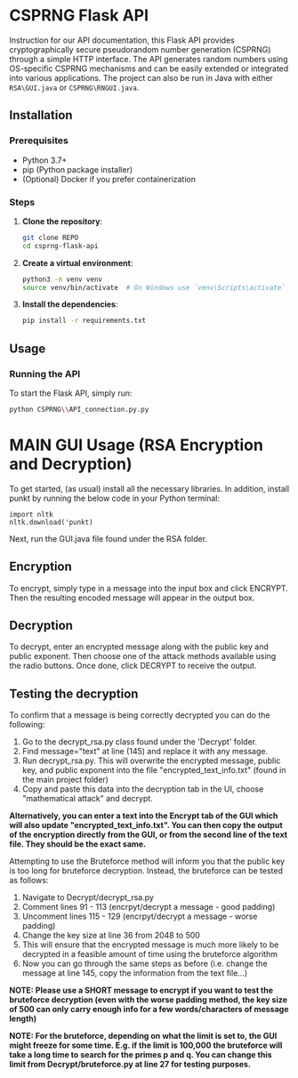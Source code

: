 # CSPRNG Flask API

Instruction for our API documentation, this Flask API provides cryptographically secure pseudorandom number generation (CSPRNG) through a simple HTTP interface. The API generates random numbers using OS-specific CSPRNG mechanisms and can be easily extended or integrated into various applications. The project can also be run in Java with either `RSA\GUI.java` or `CSPRNG\RNGUI.java`.

## Installation

### Prerequisites

- Python 3.7+
- pip (Python package installer)
- (Optional) Docker if you prefer containerization

### Steps

1. **Clone the repository**:

    ```bash
    git clone REPO
    cd csprng-flask-api
    ```

2. **Create a virtual environment**:

    ```bash
    python3 -m venv venv
    source venv/bin/activate  # On Windows use `venv\Scripts\activate`
    ```

3. **Install the dependencies**:

    ```bash
    pip install -r requirements.txt
    ```

## Usage

### Running the API

To start the Flask API, simply run:

```bash
python CSPRNG\\API_connection.py.py
```

# MAIN GUI Usage (RSA Encryption and Decryption)

To get started, (as usual) install all the necessary libraries. In addition, install punkt by running the below code in your Python terminal:
```
import nltk
nltk.download('punkt)
```
Next, run the GUI.java file found under the RSA folder. 

## Encryption

To encrypt, simply type in a message into the input box and click ENCRYPT. Then the resulting encoded message will appear in the output box. 

## Decryption

To decrypt, enter an encrypted message along with the public key and public exponent. Then choose one of the attack methods available using the radio buttons. Once done,
click DECRYPT to receive the output. 

## Testing the decryption 

To confirm that a message is being correctly decrypted you can do the following:
1. Go to the decrypt_rsa.py class found under the 'Decrypt' folder.
2. Find message="text" at line (145) and replace it with any message.
3. Run decrypt_rsa.py. This will overwrite the encrypted message, public key, and public exponent into the file "encrypted_text_info.txt" (found in the main project folder)
4. Copy and paste this data into the decryption tab in the UI, choose "mathematical attack" and decrypt.

**Alternatively, you can enter a text into the Encrypt tab of the GUI which will also update "encrypted_text_info.txt". You can then copy the output of the encryption directly from the GUI, or from the second line of the text file. They should be the exact same.**

Attempting to use the Bruteforce method will inform you that the public key is too long for bruteforce decryption. Instead, the bruteforce can be tested as follows: 
1. Navigate to Decrypt/decrypt_rsa.py
2. Comment lines 91 - 113 (encrpyt/decrypt a message - good padding)
3. Uncomment lines 115 - 129 (encrpyt/decrypt a message - worse padding)
4. Change the key size at line 36 from 2048 to 500
5. This will ensure that the encrypted message is much more likely to be decrypted in a feasible amount of time using the bruteforce algorithm
6. Now you can go through the same steps as before (i.e. change the message at line 145, copy the information from the text file...)

**NOTE: Please use a SHORT message to encrypt if you want to test the bruteforce decryption (even with the worse padding method, the key size of 500 can only carry enough info for a few words/characters of message length)**

**NOTE: For the bruteforce, depending on what the limit is set to, the GUI might freeze for some time. E.g. if the limit is 100,000 the bruteforce will take a long time to search for the primes p and q. You can change this limit from Decrypt/bruteforce.py at line 27 for testing purposes.**
